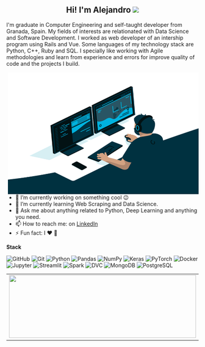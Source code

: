<h2 align="center">Hi! I'm Alejandro <a href="https://www.gautamkrishnar.com/"><img src="https://media.giphy.com/media/hvRJCLFzcasrR4ia7z/giphy.gif" width="25px"></a></h2>

I'm graduate in Computer Engineering and self-taught developer from Granada, Spain. My fields of interests are relationated with Data Science and Software Development. I worked as web developer of an intership program using Rails and Vue. Some languages of my technology stack are Python, C++, Ruby and SQL. I specially like working with Agile methodologies and learn from experience and errors for improve quality of code and the projects I build. 

  <img align="right" alt="GIF" src="code.gif" width="500" height="320" />


- 🔭 I’m currently working on something cool 😉
- 🌱 I’m currently learning Web Scraping and Data Science.
- 💬 Ask me about anything related to Python, Deep Learning and anything you need.
- 📫 How to reach me: on [LinkedIn](https://www.linkedin.com/ajf97/)
- ⚡ Fun fact: I ❤️ 🍕

**Stack**

<p>
<img alt="GitHub" src="https://img.shields.io/badge/GitHub-%23121011.svg?&style=flat&logo=github&logoColor=white"/>
<img alt="Git" src="https://img.shields.io/badge/git-%23F05033.svg?&style=flat&logo=git&logoColor=white"/>
<img alt="Python" src="https://img.shields.io/badge/Python-%2314354C.svg?&style=flat&logo=python&logoColor=white"/>
<img alt="Pandas" src="https://img.shields.io/badge/Pandas-%23150458.svg?&style=flat&logo=pandas&logoColor=white" />
<img alt="NumPy" src="https://img.shields.io/badge/NumPy-%23013243.svg?&style=flat&logo=numpy&logoColor=white" />
<img alt="Keras" src="https://img.shields.io/badge/Keras-%23D00000.svg?&style=flat&logo=Keras&logoColor=white"/>
<img alt="PyTorch" src="https://img.shields.io/badge/PyTorch-%23D00000.svg?&style=flat&logo=PyTorch&logoColor=white&color=EE4C2C"/>
<img alt="Docker" src="https://img.shields.io/badge/Docker-%230db7ed.svg?&style=flat&logo=docker&logoColor=white"/>
<img alt="Jupyter" src="https://img.shields.io/badge/Jupyter-%23F37626.svg?&style=flat&logo=Jupyter&logoColor=white"/>
<img alt="Streamlit" src="https://img.shields.io/badge/Streamlit-%23D00000.svg?&style=flat&logo=Streamlit&logoColor=white&color=FF4B4B"/>
<img alt="Spark" src="https://img.shields.io/badge/Spark-%23D00000.svg?&style=flat&logo=ApacheSpark&logoColor=white&color=E25A1C"/>
<img alt="DVC" src="https://img.shields.io/badge/DVC-%23D00000.svg?&style=flat&logo=DVC&logoColor=white&color=13ADC7"/>
<img alt="MongoDB" src="https://img.shields.io/badge/MongoDB-%23D00000.svg?&style=flat&logo=MongoDB&logoColor=white&color=747A248"/>
<img alt="PostgreSQL" src="https://img.shields.io/badge/PostgreSQL-%23D00000.svg?&style=flat&logo=PostgreSQL&logoColor=white&color=4169E1"/>


  
  
 
</p>


<table width="800px">
<tr>
<td valign="top" width="50%">

 <img width="490" height="165" src="https://github-readme-stats.vercel.app/api?username=ajf97&show_icons=true"/>

</td>
<td valign="top" width="50%">

<img width="490" height="165" src="https://github-readme-stats.vercel.app/api/top-langs/?username=ajf97&layout=compact"/>

</td>
  </tr>
  </table>
